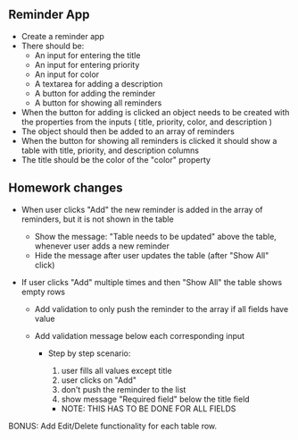 ## Reminder App

- Create a reminder app
- There should be:
  - An input for entering the title
  - An input for entering priority
  - An input for color
  - A textarea for adding a description
  - A button for adding the reminder
  - A button for showing all reminders
- When the button for adding is clicked an object needs to be created with the properties from the inputs ( title,
  priority, color, and description )
- The object should then be added to an array of reminders
- When the button for showing all reminders is clicked it should show a table with title, priority, and description
  columns
- The title should be the color of the "color" property

## Homework changes

- When user clicks "Add" the new reminder is added in the array of reminders, but it is not shown in the table
  - Show the message: "Table needs to be updated" above the table, whenever user adds a new reminder
  - Hide the message after user updates the table (after "Show All" click)
- If user clicks "Add" multiple times and then "Show All" the table shows empty rows

  - Add validation to only push the reminder to the array if all fields have value
  - Add validation message below each corresponding input

    - Step by step scenario:

      1. user fills all values except title
      2. user clicks on "Add"
      3. don't push the reminder to the list
      4. show message "Required field" below the title field

      - NOTE: THIS HAS TO BE DONE FOR ALL FIELDS

BONUS: Add Edit/Delete functionality for each table row.
